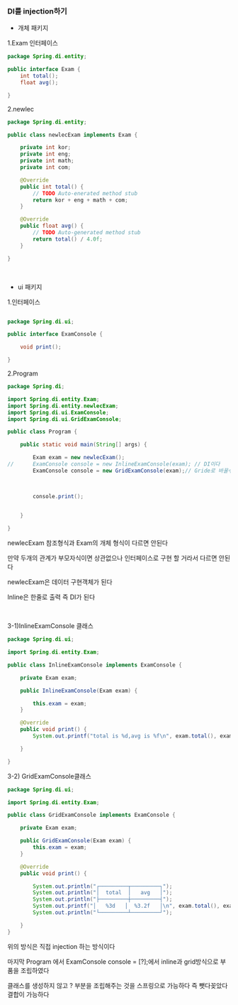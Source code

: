### DI를 injection하기



- 개체 패키지 

1.Exam 인터페이스 

```java
package Spring.di.entity;

public interface Exam {
	int total();
	float avg();

}
```


2.newlec
```java
package Spring.di.entity;

public class newlecExam implements Exam {

	private int kor;
	private int eng;
	private int math;
	private int com;

	@Override
	public int total() {
		// TODO Auto-enerated method stub
		return kor + eng + math + com;
	}

	@Override
	public float avg() {
		// TODO Auto-generated method stub
		return total() / 4.0f;
	}

}


```



&nbsp;
- ui 패키지


1.인터페이스

```java

package Spring.di.ui;

public interface ExamConsole {

	void print();

}

```




2.Program

```java
package Spring.di;

import Spring.di.entity.Exam;
import Spring.di.entity.newlecExam;
import Spring.di.ui.ExamConsole;
import Spring.di.ui.GridExamConsole;

public class Program {

	public static void main(String[] args) {

		Exam exam = new newlecExam();
//		ExamConsole console = new InlineExamConsole(exam); // DI이다
		ExamConsole console = new GridExamConsole(exam);// Gride로 바꿀수 있다

		

		console.print();
	

	}

}


```
 newlecExam 참조형식과 Exam의 개체 형식이 다르면 안된다 
 
 만약 두개의 관계가 부모자식이면 상관없으나 인터페이스로 구현 할 거라서 다르면 안된다 
 
 newlecExam은 데이터 구현객체가 된다



Inline은 한줄로 출력 즉 DI가 된다



&nbsp;

3-1)InlineExamConsole 클래스
```java
package Spring.di.ui;

import Spring.di.entity.Exam;

public class InlineExamConsole implements ExamConsole {

	private Exam exam;

	public InlineExamConsole(Exam exam) {

		this.exam = exam;
	}

	@Override
	public void print() {
		System.out.printf("total is %d,avg is %f\n", exam.total(), exam.avg());

	}

}

```

3-2) GridExamConsole클래스

```java
package Spring.di.ui;

import Spring.di.entity.Exam;

public class GridExamConsole implements ExamConsole {

	private Exam exam;

	public GridExamConsole(Exam exam) {
		this.exam = exam;
	}

	@Override
	public void print() {

		System.out.println("┌─────────┬─────────┐");
		System.out.println("│  total  │   avg   │");
		System.out.println("├─────────┼─────────┤");
		System.out.printf("│   %3d   │  %3.2f   │\n", exam.total(), exam.avg());
		System.out.println("└─────────┴─────────┘");

	}
}

```

위의 방식은 직접 injection 하는 방식이다

마지막 Program 에서  ExamConsole console = [?];에서 inline과 grid방식으로 부품을 조립하였다 

 클래스를 생성하지 않고 ? 부분을 조립해주는 것을 스프링으로 가능하다 즉 뺏다꽂았다 결합이 가능하다

